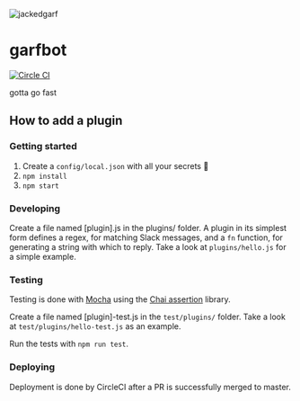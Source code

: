 ![jackedgarf](https://i.ytimg.com/vi/F47-cFmq2ZI/hqdefault.jpg)

# garfbot
[![Circle CI](https://circleci.com/gh/doeg/garfbot.svg?style=shield)](https://circleci.com/gh/doeg/garfbot)

gotta go fast

## How to add a plugin
### Getting started
1. Create a `config/local.json` with all your secrets :crystal_ball:
2. `npm install`
3. `npm start`

### Developing
Create a file named [plugin].js in the plugins/ folder. A plugin in its simplest form defines a regex, for matching Slack messages, and a `fn` function, for generating a string with which to reply. Take a look at `plugins/hello.js` for a simple example.

### Testing
Testing is done with [Mocha](https://mochajs.org/) using the [Chai assertion](http://chaijs.com/api/assert/) library.

Create a file named [plugin]-test.js in the `test/plugins/` folder. Take a look at `test/plugins/hello-test.js` as an example.

Run the tests with `npm run test`.

### Deploying
Deployment is done by CircleCI after a PR is successfully merged to master.